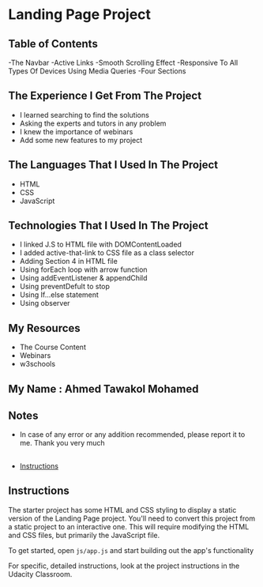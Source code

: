 # Landing Page Project

## Table of Contents
 
-The Navbar
 -Active Links
 -Smooth Scrolling Effect
 -Responsive To All Types Of Devices Using Media Queries
 -Four Sections

## The Experience I Get From The Project
 - I learned searching to find the solutions
 - Asking the experts and tutors in any problem
 - I knew the importance of webinars 
 - Add some new features to my project

## The Languages That I Used In The Project
 - HTML
 - CSS
 - JavaScript

## Technologies That I Used In The Project
 - I linked J.S to HTML file with DOMContentLoaded
 - I added active-that-link to CSS file as a class selector 
 - Adding Section 4 in HTML file
 - Using forEach loop with arrow function
 - Using addEventListener & appendChild
 - Using preventDefult to stop
 - Using If...else statement
 - Using observer

## My Resources 
 - The Course Content
 - Webinars
 - w3schools


## My Name : Ahmed Tawakol Mohamed
 
## Notes
 - In case of any error or any addition recommended, please report it to me. Thank you very much  

##
* [Instructions](#instructions)

## Instructions

The starter project has some HTML and CSS styling to display a static version of the Landing Page project. You'll need to convert this project from a static project to an interactive one. This will require modifying the HTML and CSS files, but primarily the JavaScript file.

To get started, open `js/app.js` and start building out the app's functionality

For specific, detailed instructions, look at the project instructions in the Udacity Classroom.
